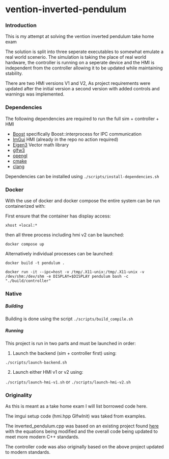 # vention-inverted-pendulum
### Introduction
This is my attempt at solving the vention inverted pendulum take home exam

The solution is split into three seperate executables to somewhat emulate a real world scenerio. The simulation is taking the place of real world hardware, the controller is running on a seperate device and the HMI is independent from the controller allowing it to be updated while maintaining stability.

There are two HMI versions V1 and V2, As project requirements were updated after the initial version a second version with added controls and warnings was implemented.

### Dependencies
The following dependencies are required to run the full sim + controller + HMI

- [Boost](https://github.com/boostorg/boost) specifically Boost::interprocess for IPC communication
- [ImGui](https://github.com/ocornut/imgui) HMI (already in the repo no action required)
- [Eigen3](https://eigen.tuxfamily.org/index.php?title=Main_Page) Vector math library 
- [glfw3](https://www.glfw.org/) 
- [opengl](https://www.opengl.org/) 
- [cmake](https://cmake.org/) 
- [clang](https://clang.llvm.org/) 

Dependencies can be installed using
```./scripts/install-dependencies.sh```

### Docker
With the use of docker and docker compose the entire system can be run containerized with:

First ensure that the container has display access:

``` xhost +local:* ```

then all three process including hmi v2 can be launched:

```docker compose up```

Alternatively individual processes can be launched:

``` docker build -t pendulum . ```

``` docker run -it --ipc=host -v /tmp/.X11-unix:/tmp/.X11-unix -v /dev/shm:/dev/shm -e DISPLAY=$DISPLAY pendulum bash -c "./build/controller" ```

### Native
##### Building
Building is done using the script
```./scripts/build_compile.sh```

##### Running
This project is run in two parts and must be launched in order:
1. Launch the backend (sim + controller first) using:

```./scripts/launch-backend.sh```

2. Launch either HMI v1 or v2 using:

```./scripts/launch-hmi-v1.sh``` or ```./scripts/launch-hmi-v2.sh```

### Originality
As this is meant as a take home exam I will list borrowed code here.

The imgui setup code (hmi.hpp GlfwInit) was taked from examples.

The inverted_pendulum.cpp was based on an existing project found [here](https://github.com/jasleon/Inverted-Pendulum) with the equations being modified and the overall code being updated to meet more modern C++ standards. 

The controller code was also originally based on the above project updated to modern standards.
